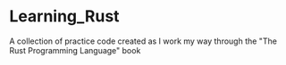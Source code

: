 # Learning_Rust
A collection of practice code created as I work my way through the "The Rust Programming Language" book
